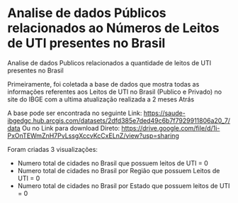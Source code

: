 # Analise de dados Públicos relacionados ao Números de Leitos de UTI presentes no Brasil
Analise de dados Publicos relacionados a quantidade de leitos de UTI presentes no Brasil


Primeiramente, foi coletada a base de dados que mostra todas as informações referentes aos Leitos de UTI no Brasil (Publico e Privado) no site do IBGE com a ultima atualização realizada a 2 meses Atrás

A base pode ser encontrada no seguinte Link: https://saude-ibgedgc.hub.arcgis.com/datasets/2dfd385e7ded49c6b7f7929911806a20_7/data
Ou no Link para download Direto: https://drive.google.com/file/d/1i-PxOnTEWmZnH7PvLssgXccvKcCxELnZ/view?usp=sharing

Foram criadas 3 visualizações:
  * Numero total de cidades no Brasil que possuem leitos de UTI = 0
  * Numero total de cidades no Brasil por Região que possuem Leitos de UTI = 0
  * Numero total de cidades no Brasil por Estado que possuem leitos de UTI = 0

